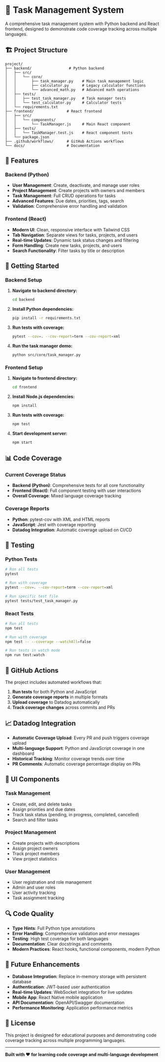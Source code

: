# 🚀 Task Management System

A comprehensive task management system with Python backend and React frontend, designed to demonstrate code coverage tracking across multiple languages.

## 🏗️ Project Structure

```
project/
├── backend/                 # Python backend
│   ├── src/
│   │   └── core/
│   │       ├── task_manager.py    # Main task management logic
│   │       ├── calculator.py      # Legacy calculator functions
│   │       └── advanced_math.py   # Advanced math operations
│   ├── tests/
│   │   ├── test_task_manager.py   # Task manager tests
│   │   └── test_calculator.py     # Calculator tests
│   └── requirements.txt
├── frontend/               # React frontend
│   ├── src/
│   │   └── components/
│   │       └── TaskManager.js     # Main React component
│   ├── tests/
│   │   └── TaskManager.test.js    # React component tests
│   └── package.json
├── .github/workflows/      # GitHub Actions workflows
└── docs/                   # Documentation
```

## 🎯 Features

### Backend (Python)
- **User Management**: Create, deactivate, and manage user roles
- **Project Management**: Create projects with owners and members
- **Task Management**: Full CRUD operations for tasks
- **Advanced Features**: Due dates, priorities, tags, search
- **Validation**: Comprehensive error handling and validation

### Frontend (React)
- **Modern UI**: Clean, responsive interface with Tailwind CSS
- **Tab Navigation**: Separate views for tasks, projects, and users
- **Real-time Updates**: Dynamic task status changes and filtering
- **Form Handling**: Create new tasks, projects, and users
- **Search Functionality**: Filter tasks by title or description

## 🚀 Getting Started

### Backend Setup

1. **Navigate to backend directory:**
   ```bash
   cd backend
   ```

2. **Install Python dependencies:**
   ```bash
   pip install -r requirements.txt
   ```

3. **Run tests with coverage:**
   ```bash
   pytest --cov=. --cov-report=term --cov-report=xml
   ```

4. **Run the task manager demo:**
   ```bash
   python src/core/task_manager.py
   ```

### Frontend Setup

1. **Navigate to frontend directory:**
   ```bash
   cd frontend
   ```

2. **Install Node.js dependencies:**
   ```bash
   npm install
   ```

3. **Run tests with coverage:**
   ```bash
   npm test
   ```

4. **Start development server:**
   ```bash
   npm start
   ```

## 📊 Code Coverage

### Current Coverage Status
- **Backend (Python)**: Comprehensive tests for all core functionality
- **Frontend (React)**: Full component testing with user interactions
- **Overall Coverage**: Mixed language coverage tracking

### Coverage Reports
- **Python**: pytest-cov with XML and HTML reports
- **JavaScript**: Jest with coverage reporting
- **Datadog Integration**: Automatic coverage upload on CI/CD

## 🔧 Testing

### Python Tests
```bash
# Run all tests
pytest

# Run with coverage
pytest --cov=. --cov-report=term --cov-report=xml

# Run specific test file
pytest tests/test_task_manager.py
```

### React Tests
```bash
# Run all tests
npm test

# Run with coverage
npm test -- --coverage --watchAll=false

# Run tests in watch mode
npm run test:watch
```

## 🚀 GitHub Actions

The project includes automated workflows that:
1. **Run tests** for both Python and JavaScript
2. **Generate coverage reports** in multiple formats
3. **Upload coverage** to Datadog automatically
4. **Track coverage changes** across commits and PRs

## 📈 Datadog Integration

- **Automatic Coverage Upload**: Every PR and push triggers coverage upload
- **Multi-language Support**: Python and JavaScript coverage in one dashboard
- **Historical Tracking**: Monitor coverage trends over time
- **PR Comments**: Automatic coverage percentage display on PRs

## 🎨 UI Components

### Task Management
- Create, edit, and delete tasks
- Assign priorities and due dates
- Track task status (pending, in progress, completed, cancelled)
- Search and filter tasks

### Project Management
- Create projects with descriptions
- Assign project owners
- Track project members
- View project statistics

### User Management
- User registration and role management
- Admin and user roles
- User activity tracking
- Task assignment tracking

## 🔍 Code Quality

- **Type Hints**: Full Python type annotations
- **Error Handling**: Comprehensive validation and error messages
- **Testing**: High test coverage for both languages
- **Documentation**: Clear docstrings and comments
- **Modern Practices**: React hooks, functional components, modern Python

## 🚀 Future Enhancements

- **Database Integration**: Replace in-memory storage with persistent database
- **Authentication**: JWT-based user authentication
- **Real-time Updates**: WebSocket integration for live updates
- **Mobile App**: React Native mobile application
- **API Documentation**: OpenAPI/Swagger documentation
- **Performance Monitoring**: Application performance metrics

## 📝 License

This project is designed for educational purposes and demonstrating code coverage tracking across multiple programming languages.

---

**Built with ❤️ for learning code coverage and multi-language development**